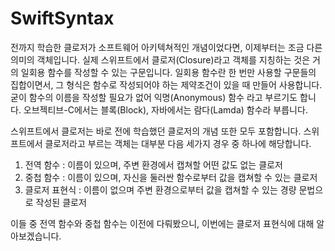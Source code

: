 # SwiftSyntax


 전까지 학습한 클로저가 소프트웨어 아키텍쳐적인 개념이었다면, 이제부터는 조금 다른 의미의 객체입니다. 실제 스위프트에서 클로저(Closure)라고 객체를 지칭하는 것은 거의 일회용 함수를 작성할 수 있는 구문입니다. 일회용 함수란 한 번만 사용할 구문들의 집합이면서, 그 형식은 함수로 작성되어야 하는 제약조건이 있을 때 만들어 사용합니다. 굳이 함수의 이름을 작성할 필요가 없어 익명(Anonymous) 함수 라고 부르기도 합니다. 오브젝티브-C에서는 블록(Block), 자바에서는 람다(Lamda) 함수라 부릅니다.

스위프트에서 클로저는 바로 전에 학습했던 클로저의 개념 또한 모두 포함합니다. 스위프트에서 클로저라고 부르는 객체는 대부분 다음 세가지 경우 중 하나에 해당합니다.

1. 전역 함수 : 이름이 있으며, 주변 환경에서 캡쳐할 어떤 값도 없는 클로저
2. 중첩 함수 : 이름이 있으며, 자신을 둘러싼 함수로부터 값을 캡쳐할 수 있는 클로저
3. 클로저 표현식 : 이름이 없으며 주변 환경으로부터 값을 캡쳐할 수 있는 경량 문법으로 작성된 클로저

이들 중 전역 함수와 중첩 함수는 이전에 다뤄봤으니, 이번에는 클로저 표현식에 대해 알아보겠습니다.
